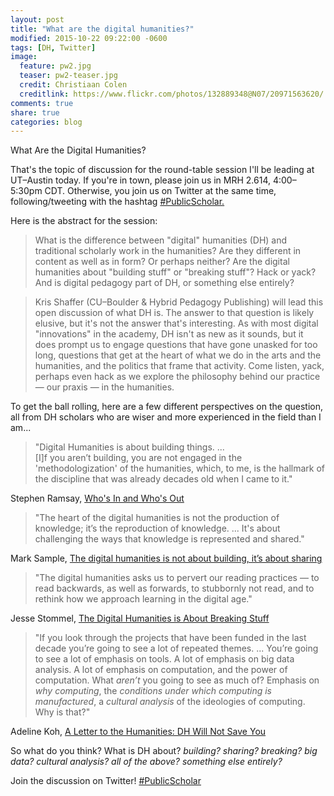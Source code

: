 ```yaml
---
layout: post
title: "What are the digital humanities?"
modified: 2015-10-22 09:22:00 -0600
tags: [DH, Twitter]
image:
  feature: pw2.jpg
  teaser: pw2-teaser.jpg
  credit: Christiaan Colen
  creditlink: https://www.flickr.com/photos/132889348@N07/20971563620/
comments: true
share: true
categories: blog
---
```


What Are the Digital Humanities?

That's the topic of discussion for the round-table session I'll be leading at UT–Austin today. If you're in town, please join us in MRH 2.614, 4:00–5:30pm CDT. Otherwise, you join us on Twitter at the same time, following/tweeting with the hashtag [#PublicScholar.](https://twitter.com/search?f=realtime&q=%23PublicScholar&src=typd)

Here is the abstract for the session: 

> What is the difference between "digital" humanities (DH) and traditional scholarly work in the humanities? Are they different in content as well as in form? Or perhaps neither? Are the digital humanities about "building stuff" or "breaking stuff"? Hack or yack? And is digital pedagogy part of DH, or something else entirely?

> Kris Shaffer (CU–Boulder & Hybrid Pedagogy Publishing) will lead this open discussion of what DH is. The answer to that question is likely elusive, but it's not the answer that's interesting. As with most digital "innovations" in the academy, DH isn't as new as it sounds, but it does prompt us to engage questions that have gone unasked for too long, questions that get at the heart of what we do in the arts and the humanities, and the politics that frame that activity. Come listen, yack, perhaps even hack as we explore the philosophy behind our practice ― our praxis ― in the humanities.

To get the ball rolling, here are a few different perspectives on the question, all from DH scholars who are wiser and more experienced in the field than I am...

> "Digital Humanities is about building things. ...  
[I]f you aren’t building, you are not engaged in the 'methodologization' of the humanities, which, to me, is the hallmark of the discipline that was already decades old when I came to it."

Stephen Ramsay, [Who's In and Who's Out](http://stephenramsay.us/text/2011/01/08/whos-in-and-whos-out/)

> "The heart of the digital humanities is not the production of knowledge; it’s the reproduction of knowledge. ...
It's about challenging the ways that knowledge is represented and shared."

Mark Sample, [The digital humanities is not about building, it’s about sharing](http://www.samplereality.com/2011/05/25/the-digital-humanities-is-not-about-building-its-about-sharing/)

> "The digital humanities asks us to pervert our reading practices — to read backwards, as well as forwards, to stubbornly not read, and to rethink how we approach learning in the digital age."

Jesse Stommel, [The Digital Humanities is About Breaking Stuff](http://www.hybridpedagogy.com/journal/the-digital-humanities-is-about-breaking-stuff/)

> "If you look through the projects that have been funded in the last decade you’re going to see a lot of repeated themes. ... You’re going to see a lot of emphasis on tools. A lot of emphasis on big data analysis. A lot of emphasis on computation, and the power of computation. What *aren’t* you going to see as much of? Emphasis on *why computing*, the *conditions under which computing is manufactured*, a *cultural analysis* of the ideologies of computing. Why is that?"

Adeline Koh, [A Letter to the Humanities: DH Will Not Save You](http://www.hybridpedagogy.com/journal/a-letter-to-the-humanities-dh-will-not-save-you/)

So what do you think? What is DH about? *building? sharing? breaking? big data? cultural analysis? all of the above? something else entirely?*

Join the discussion on Twitter! [#PublicScholar](https://twitter.com/search?f=realtime&q=%23PublicScholar&src=typd)